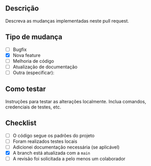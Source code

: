 ## Descrição

Descreva as mudanças implementadas neste pull request.

## Tipo de mudança

- [ ] Bugfix
- [x] Nova feature
- [ ] Melhoria de código
- [ ] Atualização de documentação
- [ ] Outra (especificar):

## Como testar

Instruções para testar as alterações localmente. Inclua comandos, credenciais de testes, etc.

## Checklist

- [ ] O código segue os padrões do projeto
- [ ] Foram realizados testes locais
- [ ] Adicionei documentação necessária (se aplicável)
- [x] A branch está atualizada com a `main`
- [ ] A revisão foi solicitada a pelo menos um colaborador
